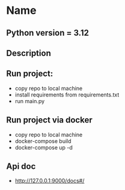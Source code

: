 # Name

## Python version = 3.12

## Description

## Run project:
- copy repo to local machine
- install requirements from requirements.txt
- run main.py

## Run project via docker
- copy repo to local machine
- docker-compose build
- docker-compose up -d

## Api doc
- http://127.0.0.1:9000/docs#/